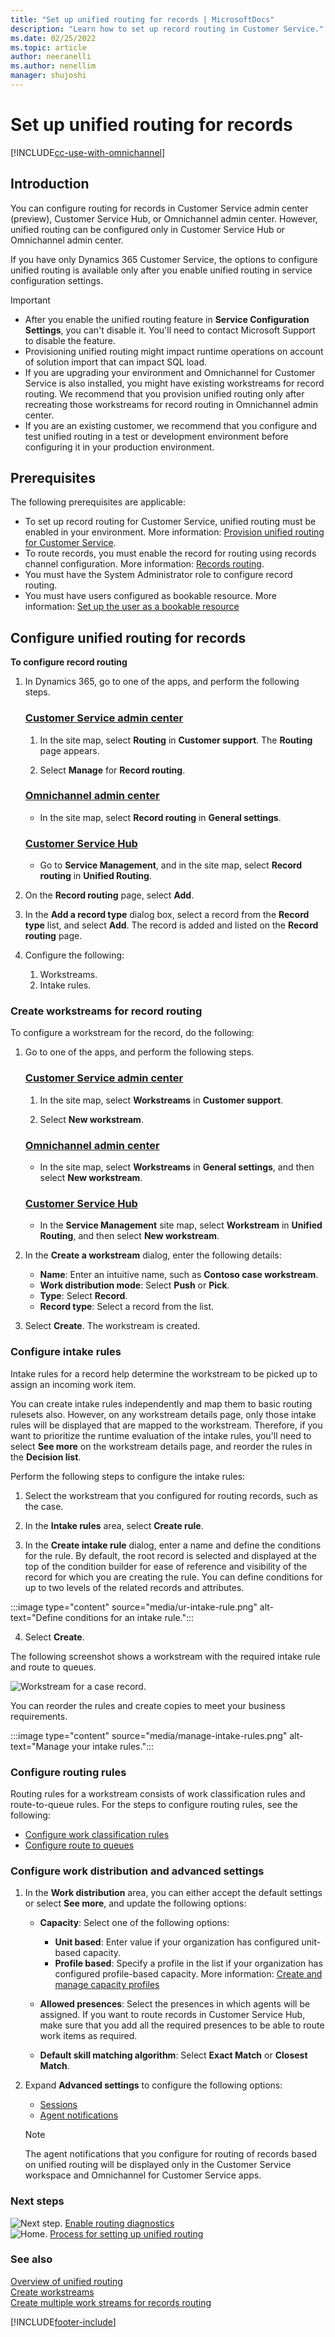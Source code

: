 ```yaml
---
title: "Set up unified routing for records | MicrosoftDocs"
description: "Learn how to set up record routing in Customer Service."
ms.date: 02/25/2022
ms.topic: article
author: neeranelli
ms.author: nenellim
manager: shujoshi
---
```


# Set up unified routing for records

[!INCLUDE[cc-use-with-omnichannel](../includes/cc-use-with-omnichannel.md)]

## Introduction

You can configure routing for records in Customer Service admin center (preview), Customer Service Hub, or Omnichannel admin center. However, unified routing can be configured only in Customer Service Hub or Omnichannel admin center.

If you have only Dynamics 365 Customer Service, the options to configure unified routing is available only after you enable unified routing in service configuration settings.

> [!IMPORTANT]
> 
> - After you enable the unified routing feature in **Service Configuration Settings**, you can't disable it. You'll need to contact Microsoft Support to disable the feature.
> - Provisioning unified routing might impact runtime operations on account of solution import that can impact SQL load.
> - If you are upgrading your environment and Omnichannel for Customer Service is also installed, you might have existing workstreams for record routing. We recommend that you provision unified routing only after recreating those workstreams for record routing in Omnichannel admin center.
> - If you are an existing customer, we recommend that you configure and test unified routing in a test or development environment before configuring it in your production environment.

## Prerequisites

The following prerequisites are applicable:

- To set up record routing for Customer Service, unified routing must be enabled in your environment. More information: [Provision unified routing for Customer Service](provision-unified-routing.md).
- To route records, you must enable the record for routing using records channel configuration. More information: [Records routing](enable-entities-for-queues.md).
- You must have the System Administrator role to configure record routing.
- You must have users configured as bookable resource. More information: [Set up the user as a bookable resource](users-user-profiles.md#manage-a-user-in-omnichannel-for-customer-service)

## Configure unified routing for records

**To configure record routing**

1. In Dynamics 365, go to one of the apps, and perform the following steps.
   
   ### [Customer Service admin center](#tab/customerserviceadmincenter)

    1. In the site map, select **Routing** in **Customer support**. The **Routing** page appears.

    1. Select **Manage** for **Record routing**.

   ### [Omnichannel admin center](#tab/omnichanneladmincenter)

    - In the site map, select **Record routing** in **General settings**.

   ### [Customer Service Hub](#tab/customerservicehub)
    
    - Go to **Service Management**, and in the site map, select **Record routing** in **Unified Routing**. 

1. On the **Record routing** page, select **Add**.

1. In the **Add a record type** dialog box, select a record from the **Record type** list, and select **Add**. The record is added and listed on the **Record routing** page.

1. Configure the following:
   1. Workstreams.
   1. Intake rules.

### Create workstreams for record routing

To configure a workstream for the record, do the following:

1. Go to one of the apps, and perform the following steps.
   
   ### [Customer Service admin center](#tab/customerserviceadmincenter)

   1. In the site map, select **Workstreams** in **Customer support**.
   
   1. Select **New workstream**.

   ### [Omnichannel admin center](#tab/omnichanneladmincenter)

    - In the site map, select **Workstreams** in **General settings**, and then select **New workstream**.

   ### [Customer Service Hub](#tab/customerservicehub)

    - In the **Service Management** site map, select **Workstream** in **Unified Routing**, and then select **New workstream**.
   
1. In the **Create a workstream** dialog, enter the following details:
    - **Name**: Enter an intuitive name, such as **Contoso case workstream**.
    - **Work distribution mode**: Select **Push** or **Pick**.
    - **Type**: Select **Record**.
    - **Record type**: Select a record from the list.

1. Select **Create**. The workstream is created.

### Configure intake rules

Intake rules for a record help determine the workstream to be picked up to assign an incoming work item.

You can create intake rules independently and map them to basic routing rulesets also. However, on any workstream details page, only those intake rules will be displayed that are mapped to the workstream. Therefore, if you want to prioritize the runtime evaluation of the intake rules, you'll need to select **See more** on the workstream details page, and reorder the rules in the **Decision list**.

Perform the following steps to configure the intake rules:

1. Select the workstream that you configured for routing records, such as the case.

2. In the **Intake rules** area, select **Create rule**.

3. In the **Create intake rule** dialog, enter a name and define the conditions for the rule. By default, the root record is selected and displayed at the top of the condition builder for ease of reference and visibility of the record for which you are creating the rule. You can define conditions for up to two levels of the related records and attributes.

  :::image type="content" source="media/ur-intake-rule.png" alt-text="Define conditions for an intake rule.":::

4. Select **Create**.

The following screenshot shows a workstream with the required intake rule and route to queues.

![Workstream for a case record.](media/ur-record-routing-workstream.png "Workstream for a case record")

You can reorder the rules and create copies to meet your business requirements.

:::image type="content" source="media/manage-intake-rules.png" alt-text="Manage your intake rules.":::


### Configure routing rules

Routing rules for a workstream consists of work classification rules and route-to-queue rules. For the steps to configure routing rules, see the following:

- [Configure work classification rules](configure-work-classification.md#create-work-classification-rulesets)  
- [Configure route to queues](configure-work-classification.md#configure-route-to-queues-rulesets-and-rules)

### Configure work distribution and advanced settings

1. In the **Work distribution** area, you can either accept the default settings or select **See more**, and update the following options:

   - **Capacity**: Select one of the following options:
     - **Unit based**: Enter value if your organization has configured unit-based capacity.
     - **Profile based**: Specify a profile in the list if your organization has configured profile-based capacity. More information: [Create and manage capacity profiles](capacity-profiles.md) 

   - **Allowed presences**: Select the presences in which agents will be assigned. If you want to route records in Customer Service Hub, make sure that you add all the required presences to be able to route work items as required.

   - **Default skill matching algorithm**: Select **Exact Match** or **Closest Match**.

2. Expand **Advanced settings** to configure the following options:
   - [Sessions](../app-profile-manager/session-templates.md)
   - [Agent notifications](../app-profile-manager/notification-templates.md#out-of-the-box-notification-templates)

   > [!NOTE]
   > The agent notifications that you configure for routing of records based on unified routing will be displayed only in the Customer Service workspace and Omnichannel for Customer Service apps.

### Next steps

![Next step.](media/right-arrow.png "Next step") [Enable routing diagnostics](unified-routing-diagnostics.md#enable-routing-diagnostics)  
![Home.](media/home-button.png "Home") [Process for setting up unified routing](set-up-routing-process.md)  

### See also

[Overview of unified routing](overview-unified-routing.md)  
[Create workstreams](create-workstreams.md)  
[Create multiple work streams for records routing](multiple-ws-entity-record-routing.md)  

[!INCLUDE[footer-include](../includes/footer-banner.md)]
